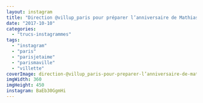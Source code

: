 ```yaml
---
layout: instagram
title: "Direction @villup_paris pour préparer l’anniversaire de Mathias ! #paris #villette #philharmonie #parismaville #parisjetaime"
date: "2017-10-10"
categories: 
  - "trucs-instagrammes"
tags: 
  - "instagram"
  - "paris"
  - "parisjetaime"
  - "parismaville"
  - "villette"
coverImage: direction-@villup_paris-pour-preparer-l’anniversaire-de-mathias-paris-villette-philharmonie-parism.jpg
imgWidth: 360
imgHeight: 450
instagram: BaEb30GgmHi
---
```

